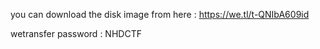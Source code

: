 you can download the disk image from here : https://we.tl/t-QNIbA609id

wetransfer password : NHDCTF
